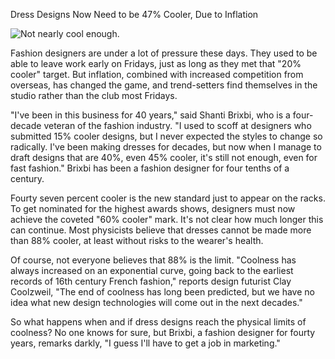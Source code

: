 Dress Designs Now Need to be 47% Cooler, Due to Inflation

![Not nearly cool enough.](newspaper/images/dress.png)

Fashion designers are under a lot of pressure these days. They used to be able to leave work early on Fridays, just as long as they met that "20% cooler" target. But inflation, combined with increased competition from overseas, has changed the game, and trend-setters find themselves in the studio rather than the club most Fridays.

"I've been in this business for 40 years," said Shanti Brixbi, who is a four-decade veteran of the fashion industry. "I used to scoff at designers who submitted 15% cooler designs, but I never expected the styles to change so radically. I've been making dresses for decades, but now when I manage to draft designs that are 40%, even 45% cooler, it's still not enough, even for fast fashion." Brixbi has been a fashion designer for four tenths of a century.

Fourty seven percent cooler is the new standard just to appear on the racks. To get nominated for the highest awards shows, designers must now achieve the coveted "60% cooler" mark. It's not clear how much longer this can continue. Most physicists believe that dresses cannot be made more than 88% cooler, at least without risks to the wearer's health.

Of course, not everyone believes that 88% is the limit. "Coolness has always increased on an exponential curve, going back to the earliest records of 16th century French fashion," reports design futurist Clay Coolzweil, "The end of coolness has long been predicted, but we have no idea what new design technologies will come out in the next decades."

So what happens when and if dress designs reach the physical limits of coolness? No one knows for sure, but Brixbi, a fashion designer for fourty years, remarks darkly, "I guess I'll have to get a job in marketing."

